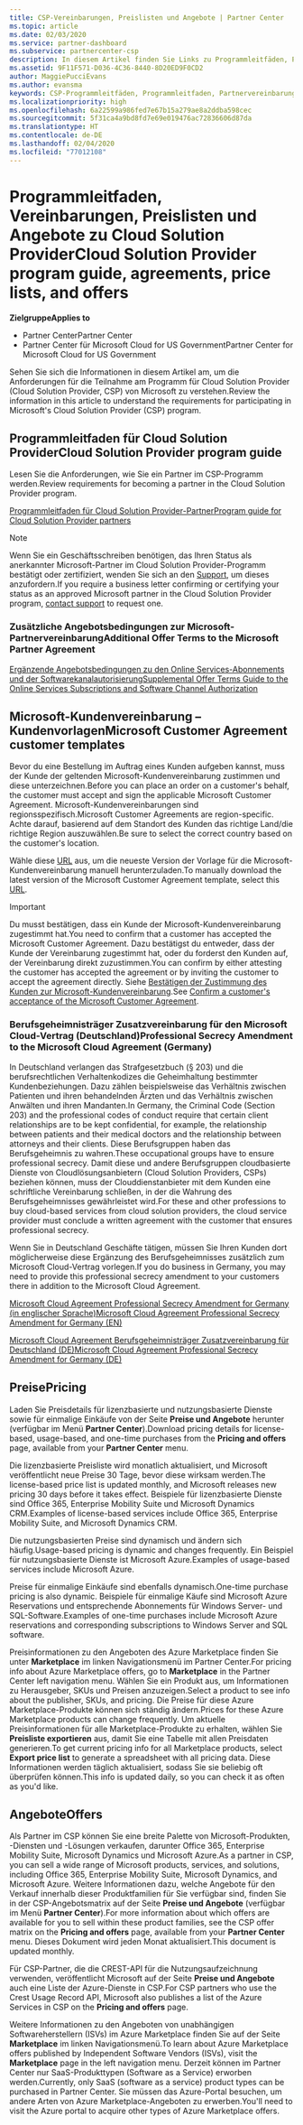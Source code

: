 ```yaml
---
title: CSP-Vereinbarungen, Preislisten und Angebote | Partner Center
ms.topic: article
ms.date: 02/03/2020
ms.service: partner-dashboard
ms.subservice: partnercenter-csp
description: In diesem Artikel finden Sie Links zu Programmleitfäden, Partnervereinbarungen, Kundenverträgen, Preislisten und Angeboten für Cloud Solution Provider.
ms.assetid: 9F11F571-D036-4C36-8440-8D20ED9F0CD2
author: MaggiePucciEvans
ms.author: evansma
keywords: CSP-Programmleitfäden, Programmleitfaden, Partnervereinbarungen, Kundenvereinbarung, Preislisten, Angebote
ms.localizationpriority: high
ms.openlocfilehash: 6a22599a986fed7e67b15a279ae8a2ddba598cec
ms.sourcegitcommit: 5f31ca4a9bd8fd7e69e019476ac72836606d87da
ms.translationtype: HT
ms.contentlocale: de-DE
ms.lasthandoff: 02/04/2020
ms.locfileid: "77012108"
---
```

# <a name="cloud-solution-provider-program-guide-agreements-price-lists-and-offers"></a><span data-ttu-id="84d7b-104">Programmleitfaden, Vereinbarungen, Preislisten und Angebote zu Cloud Solution Provider</span><span class="sxs-lookup"><span data-stu-id="84d7b-104">Cloud Solution Provider program guide, agreements, price lists, and offers</span></span>

<span data-ttu-id="84d7b-105">**Zielgruppe**</span><span class="sxs-lookup"><span data-stu-id="84d7b-105">**Applies to**</span></span>

-  <span data-ttu-id="84d7b-106">Partner Center</span><span class="sxs-lookup"><span data-stu-id="84d7b-106">Partner Center</span></span>
-  <span data-ttu-id="84d7b-107">Partner Center für Microsoft Cloud for US Government</span><span class="sxs-lookup"><span data-stu-id="84d7b-107">Partner Center for Microsoft Cloud for US Government</span></span>


<span data-ttu-id="84d7b-108">Sehen Sie sich die Informationen in diesem Artikel am, um die Anforderungen für die Teilnahme am Programm für Cloud Solution Provider (Cloud Solution Provider, CSP) von Microsoft zu verstehen.</span><span class="sxs-lookup"><span data-stu-id="84d7b-108">Review the information in this article to understand the requirements for participating in Microsoft's Cloud Solution Provider (CSP) program.</span></span>

## <a name="cloud-solution-provider-program-guide"></a><span data-ttu-id="84d7b-109">Programmleitfaden für Cloud Solution Provider</span><span class="sxs-lookup"><span data-stu-id="84d7b-109">Cloud Solution Provider program guide</span></span>

<span data-ttu-id="84d7b-110">Lesen Sie die Anforderungen, wie Sie ein Partner im CSP-Programm werden.</span><span class="sxs-lookup"><span data-stu-id="84d7b-110">Review requirements for becoming a partner in the Cloud Solution Provider program.</span></span>

[<span data-ttu-id="84d7b-111">Programmleitfaden für Cloud Solution Provider-Partner</span><span class="sxs-lookup"><span data-stu-id="84d7b-111">Program guide for Cloud Solution Provider partners</span></span>](https://go.microsoft.com/fwlink/p/?LinkId=617100)

>[!Note]
><span data-ttu-id="84d7b-112">Wenn Sie ein Geschäftsschreiben benötigen, das Ihren Status als anerkannter Microsoft-Partner im Cloud Solution Provider-Programm bestätigt oder zertifiziert, wenden Sie sich an den [Support](https://partner.microsoft.com/pcv/servicerequests/create), um dieses anzufordern.</span><span class="sxs-lookup"><span data-stu-id="84d7b-112">If you require a business letter confirming or certifying your status as an approved Microsoft partner in the Cloud Solution Provider program, [contact support](https://partner.microsoft.com/pcv/servicerequests/create) to request one.</span></span>

### <a name="additional-offer-terms-to-the-microsoft-partner-agreement"></a><span data-ttu-id="84d7b-113">Zusätzliche Angebotsbedingungen zur Microsoft-Partnervereinbarung</span><span class="sxs-lookup"><span data-stu-id="84d7b-113">Additional Offer Terms to the Microsoft Partner Agreement</span></span>

[<span data-ttu-id="84d7b-114">Ergänzende Angebotsbedingungen zu den Online Services-Abonnements und der Softwarekanalautorisierung</span><span class="sxs-lookup"><span data-stu-id="84d7b-114">Supplemental Offer Terms Guide to the Online Services Subscriptions and Software Channel Authorization</span></span>](https://query.prod.cms.rt.microsoft.com/cms/api/am/binary/RE3NOo7)

## <a name="microsoft-customer-agreement-customer-templates"></a><span data-ttu-id="84d7b-115">Microsoft-Kundenvereinbarung – Kundenvorlagen</span><span class="sxs-lookup"><span data-stu-id="84d7b-115">Microsoft Customer Agreement customer templates</span></span>

<span data-ttu-id="84d7b-116">Bevor du eine Bestellung im Auftrag eines Kunden aufgeben kannst, muss der Kunde der geltenden Microsoft-Kundenvereinbarung zustimmen und diese unterzeichnen.</span><span class="sxs-lookup"><span data-stu-id="84d7b-116">Before you can place an order on a customer's behalf, the customer must accept and sign the applicable Microsoft Customer Agreement.</span></span> <span data-ttu-id="84d7b-117">Microsoft-Kundenvereinbarungen sind regionsspezifisch.</span><span class="sxs-lookup"><span data-stu-id="84d7b-117">Microsoft Customer Agreements are region-specific.</span></span> <span data-ttu-id="84d7b-118">Achte darauf, basierend auf dem Standort des Kunden das richtige Land/die richtige Region auszuwählen.</span><span class="sxs-lookup"><span data-stu-id="84d7b-118">Be sure to select the correct country based on the customer's location.</span></span>

<span data-ttu-id="84d7b-119">Wähle diese [URL](https://aka.ms/customeragreement) aus, um die neueste Version der Vorlage für die Microsoft-Kundenvereinbarung manuell herunterzuladen.</span><span class="sxs-lookup"><span data-stu-id="84d7b-119">To manually download the latest version of the Microsoft Customer Agreement template, select this [URL](https://aka.ms/customeragreement).</span></span>

>[!IMPORTANT]
><span data-ttu-id="84d7b-120">Du musst bestätigen, dass ein Kunde der Microsoft-Kundenvereinbarung zugestimmt hat.</span><span class="sxs-lookup"><span data-stu-id="84d7b-120">You need to confirm that a customer has accepted the Microsoft Customer Agreement.</span></span> <span data-ttu-id="84d7b-121">Dazu bestätigst du entweder, dass der Kunde der Vereinbarung zugestimmt hat, oder du forderst den Kunden auf, der Vereinbarung direkt zuzustimmen.</span><span class="sxs-lookup"><span data-stu-id="84d7b-121">You can confirm by either attesting the customer has accepted the agreement or by inviting the customer to accept the agreement directly.</span></span> <span data-ttu-id="84d7b-122">Siehe [Bestätigen der Zustimmung des Kunden zur Microsoft-Kundenvereinbarung](confirm-customer-agreement.md).</span><span class="sxs-lookup"><span data-stu-id="84d7b-122">See [Confirm a customer's acceptance of the Microsoft Customer Agreement](confirm-customer-agreement.md).</span></span>

### <a name="professional-secrecy-amendment-to-the-microsoft-cloud-agreement-germany"></a><span data-ttu-id="84d7b-123">Berufsgeheimnisträger Zusatzvereinbarung für den Microsoft Cloud-Vertrag (Deutschland)</span><span class="sxs-lookup"><span data-stu-id="84d7b-123">Professional Secrecy Amendment to the Microsoft Cloud Agreement (Germany)</span></span>

<span data-ttu-id="84d7b-124">In Deutschland verlangen das Strafgesetzbuch (§ 203) und die berufsrechtlichen Verhaltenkodizes die Geheimhaltung bestimmter Kundenbeziehungen. Dazu zählen beispielsweise das Verhältnis zwischen Patienten und ihren behandelnden Ärzten und das Verhältnis zwischen Anwälten und ihren Mandanten.</span><span class="sxs-lookup"><span data-stu-id="84d7b-124">In Germany, the Criminal Code (Section 203) and the professional codes of conduct require that certain client relationships are to be kept confidential, for example, the relationship between patients and their medical doctors and the relationship between attorneys and their clients.</span></span> <span data-ttu-id="84d7b-125">Diese Berufsgruppen haben das Berufsgeheimnis zu wahren.</span><span class="sxs-lookup"><span data-stu-id="84d7b-125">These occupational groups have to ensure professional secrecy.</span></span> <span data-ttu-id="84d7b-126">Damit diese und andere Berufsgruppen cloudbasierte Dienste von Cloudlösungsanbietern (Cloud Solution Providers, CSPs) beziehen können, muss der Clouddienstanbieter mit dem Kunden eine schriftliche Vereinbarung schließen, in der die Wahrung des Berufsgeheimnisses gewährleistet wird.</span><span class="sxs-lookup"><span data-stu-id="84d7b-126">For these and other professions to buy cloud-based services from cloud solution providers, the cloud service provider must conclude a written agreement with the customer that ensures professional secrecy.</span></span>

<span data-ttu-id="84d7b-127">Wenn Sie in Deutschland Geschäfte tätigen, müssen Sie Ihren Kunden dort möglicherweise diese Ergänzung des Berufsgeheimnisses zusätzlich zum Microsoft Cloud-Vertrag vorlegen.</span><span class="sxs-lookup"><span data-stu-id="84d7b-127">If you do business in Germany, you may need to provide this professional secrecy amendment to your customers there in addition to the Microsoft Cloud Agreement.</span></span>

[<span data-ttu-id="84d7b-128">Microsoft Cloud Agreement Professional Secrecy Amendment for Germany (in englischer Sprache)</span><span class="sxs-lookup"><span data-stu-id="84d7b-128">Microsoft Cloud Agreement Professional Secrecy Amendment for Germany (EN)</span></span>](https://go.microsoft.com/fwlink/?linkid=2030827&clcid=0x409)

[<span data-ttu-id="84d7b-129">Microsoft Cloud Agreement Berufsgeheimnisträger Zusatzvereinbarung für Deutschland (DE)</span><span class="sxs-lookup"><span data-stu-id="84d7b-129">Microsoft Cloud Agreement Professional Secrecy Amendment for Germany (DE)</span></span>](https://go.microsoft.com/fwlink/?linkid=2030827&clcid=0x407)

## <a name="pricing"></a><span data-ttu-id="84d7b-130">Preise</span><span class="sxs-lookup"><span data-stu-id="84d7b-130">Pricing</span></span>

<span data-ttu-id="84d7b-131">Laden Sie Preisdetails für lizenzbasierte und nutzungsbasierte Dienste sowie für einmalige Einkäufe von der Seite **Preise und Angebote** herunter (verfügbar im Menü **Partner Center**).</span><span class="sxs-lookup"><span data-stu-id="84d7b-131">Download pricing details for license-based, usage-based, and one-time purchases from the **Pricing and offers** page, available from your **Partner Center** menu.</span></span>

<span data-ttu-id="84d7b-132">Die lizenzbasierte Preisliste wird monatlich aktualisiert, und Microsoft veröffentlicht neue Preise 30 Tage, bevor diese wirksam werden.</span><span class="sxs-lookup"><span data-stu-id="84d7b-132">The license-based price list is updated monthly, and Microsoft releases new pricing 30 days before it takes effect.</span></span> <span data-ttu-id="84d7b-133">Beispiele für lizenzbasierte Dienste sind Office 365, Enterprise Mobility Suite und Microsoft Dynamics CRM.</span><span class="sxs-lookup"><span data-stu-id="84d7b-133">Examples of license-based services include Office 365, Enterprise Mobility Suite, and Microsoft Dynamics CRM.</span></span> 

<span data-ttu-id="84d7b-134">Die nutzungsbasierten Preise sind dynamisch und ändern sich häufig.</span><span class="sxs-lookup"><span data-stu-id="84d7b-134">Usage-based pricing is dynamic and changes frequently.</span></span> <span data-ttu-id="84d7b-135">Ein Beispiel für nutzungsbasierte Dienste ist Microsoft Azure.</span><span class="sxs-lookup"><span data-stu-id="84d7b-135">Examples of usage-based services include Microsoft Azure.</span></span>

<span data-ttu-id="84d7b-136">Preise für einmalige Einkäufe sind ebenfalls dynamisch.</span><span class="sxs-lookup"><span data-stu-id="84d7b-136">One-time purchase pricing is also dynamic.</span></span> <span data-ttu-id="84d7b-137">Beispiele für einmalige Käufe sind Microsoft Azure Reservations und entsprechende Abonnements für Windows Server- und SQL-Software.</span><span class="sxs-lookup"><span data-stu-id="84d7b-137">Examples of one-time purchases include Microsoft Azure reservations and corresponding subscriptions to Windows Server and SQL software.</span></span>

<span data-ttu-id="84d7b-138">Preisinformationen zu den Angeboten des Azure Marketplace finden Sie unter **Marketplace** im linken Navigationsmenü im Partner Center.</span><span class="sxs-lookup"><span data-stu-id="84d7b-138">For pricing info about Azure Marketplace offers, go to **Marketplace** in the Partner Center left navigation menu.</span></span> <span data-ttu-id="84d7b-139">Wählen Sie ein Produkt aus, um Informationen zu Herausgeber, SKUs und Preisen anzuzeigen.</span><span class="sxs-lookup"><span data-stu-id="84d7b-139">Select a product to see info about the publisher, SKUs, and pricing.</span></span> <span data-ttu-id="84d7b-140">Die Preise für diese Azure Marketplace-Produkte können sich ständig ändern.</span><span class="sxs-lookup"><span data-stu-id="84d7b-140">Prices for these Azure Marketplace products can change frequently.</span></span> <span data-ttu-id="84d7b-141">Um aktuelle Preisinformationen für alle Marketplace-Produkte zu erhalten, wählen Sie **Preisliste exportieren** aus, damit Sie eine Tabelle mit allen Preisdaten generieren.</span><span class="sxs-lookup"><span data-stu-id="84d7b-141">To get current pricing info for all Marketplace products, select **Export price list** to generate a spreadsheet with all pricing data.</span></span> <span data-ttu-id="84d7b-142">Diese Informationen werden täglich aktualisiert, sodass Sie sie beliebig oft überprüfen können.</span><span class="sxs-lookup"><span data-stu-id="84d7b-142">This info is updated daily, so you can check it as often as you'd like.</span></span>

## <a name="offers"></a><span data-ttu-id="84d7b-143">Angebote</span><span class="sxs-lookup"><span data-stu-id="84d7b-143">Offers</span></span>

<span data-ttu-id="84d7b-144">Als Partner im CSP können Sie eine breite Palette von Microsoft-Produkten, -Diensten und -Lösungen verkaufen, darunter Office 365, Enterprise Mobility Suite, Microsoft Dynamics und Microsoft Azure.</span><span class="sxs-lookup"><span data-stu-id="84d7b-144">As a partner in CSP, you can sell a wide range of Microsoft products, services, and solutions, including Office 365, Enterprise Mobility Suite, Microsoft Dynamics, and Microsoft Azure.</span></span> <span data-ttu-id="84d7b-145">Weitere Informationen dazu, welche Angebote für den Verkauf innerhalb dieser Produktfamilien für Sie verfügbar sind, finden Sie in der CSP-Angebotsmatrix auf der Seite **Preise und Angebote** (verfügbar im Menü **Partner Center**).</span><span class="sxs-lookup"><span data-stu-id="84d7b-145">For more information about which offers are available for you to sell within these product families, see the CSP offer matrix on the **Pricing and offers** page, available from your **Partner Center** menu.</span></span> <span data-ttu-id="84d7b-146">Dieses Dokument wird jeden Monat aktualisiert.</span><span class="sxs-lookup"><span data-stu-id="84d7b-146">This document is updated monthly.</span></span>

<span data-ttu-id="84d7b-147">Für CSP-Partner, die die CREST-API für die Nutzungsaufzeichnung verwenden, veröffentlicht Microsoft auf der Seite **Preise und Angebote** auch eine Liste der Azure-Dienste in CSP.</span><span class="sxs-lookup"><span data-stu-id="84d7b-147">For CSP partners who use the Crest Usage Record API, Microsoft also publishes a list of the Azure Services in CSP on the **Pricing and offers** page.</span></span>

<span data-ttu-id="84d7b-148">Weitere Informationen zu den Angeboten von unabhängigen Softwareherstellern (ISVs) im Azure Marketplace finden Sie auf der Seite **Marketplace** im linken Navigationsmenü.</span><span class="sxs-lookup"><span data-stu-id="84d7b-148">To learn about Azure Marketplace offers published by Independent Software Vendors  (ISVs), visit the **Marketplace** page in the left navigation menu.</span></span> <span data-ttu-id="84d7b-149">Derzeit können im Partner Center nur SaaS-Produkttypen (Software as a Service) erworben werden.</span><span class="sxs-lookup"><span data-stu-id="84d7b-149">Currently, only SaaS (software as a service) product types can be purchased in Partner Center.</span></span> <span data-ttu-id="84d7b-150">Sie müssen das Azure-Portal besuchen, um andere Arten von Azure Marketplace-Angeboten zu erwerben.</span><span class="sxs-lookup"><span data-stu-id="84d7b-150">You'll need to visit the Azure portal to acquire other types of Azure Marketplace offers.</span></span>
